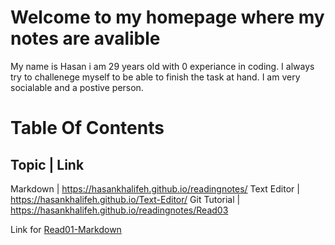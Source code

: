 # Welcome to my homepage where my notes are avalible 

My name is Hasan i am 29 years old with 0 experiance in coding. I always try to challenege myself to be able to finish the task at hand. I am very socialable and a postive person. 

# Table Of Contents 

Topic | Link
-------------
Markdown |  https://hasankhalifeh.github.io/readingnotes/
Text Editor | https://hasankhalifeh.github.io/Text-Editor/
Git Tutorial | https://hasankhalifeh.github.io/readingnotes/Read03


Link for [Read01-Markdown](https://hasankhalifeh.github.io/readingnotes/)